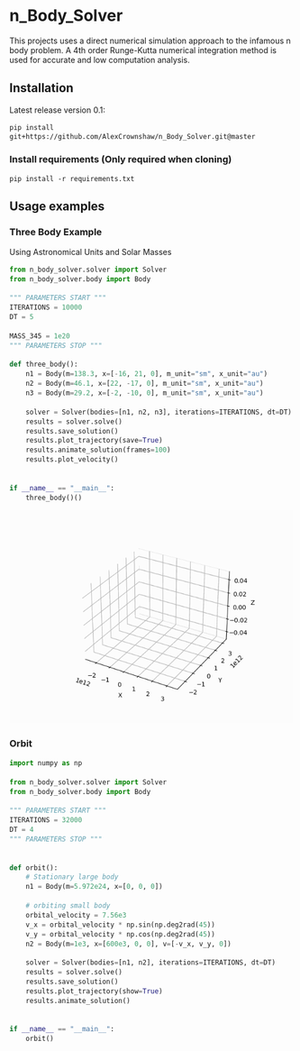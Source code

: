 # n_Body_Solver
This projects uses a direct numerical simulation approach to the infamous n body problem. 
A 4th order Runge-Kutta numerical integration method is used for accurate and low computation analysis. 
## Installation
Latest release version 0.1:
```commandline
pip install git+https://github.com/AlexCrownshaw/n_Body_Solver.git@master
```
### Install requirements (Only required when cloning)
```commandline
pip install -r requirements.txt
```
## Usage examples

### Three Body Example
Using Astronomical Units and Solar Masses
```python
from n_body_solver.solver import Solver
from n_body_solver.body import Body

""" PARAMETERS START """
ITERATIONS = 10000
DT = 5

MASS_345 = 1e20
""" PARAMETERS STOP """

def three_body():
    n1 = Body(m=138.3, x=[-16, 21, 0], m_unit="sm", x_unit="au")
    n2 = Body(m=46.1, x=[22, -17, 0], m_unit="sm", x_unit="au")
    n3 = Body(m=29.2, x=[-2, -10, 0], m_unit="sm", x_unit="au")

    solver = Solver(bodies=[n1, n2, n3], iterations=ITERATIONS, dt=DT)
    results = solver.solve()
    results.save_solution()
    results.plot_trajectory(save=True)
    results.animate_solution(frames=100)
    results.plot_velocity()


if __name__ == "__main__":
    three_body()()

```
![alt text](https://github.com/AlexCrownshaw/n_Body_Solver/blob/master/n_body_solver/solutions/3n_30e3iter_946168460et_10-09-23_22-34-45/Plots/Solution_Animation_3n.gif "Logo Title Text 1")
### Orbit

```python
import numpy as np

from n_body_solver.solver import Solver
from n_body_solver.body import Body

""" PARAMETERS START """
ITERATIONS = 32000
DT = 4
""" PARAMETERS STOP """


def orbit():
    # Stationary large body
    n1 = Body(m=5.972e24, x=[0, 0, 0])

    # orbiting small body
    orbital_velocity = 7.56e3
    v_x = orbital_velocity * np.sin(np.deg2rad(45))
    v_y = orbital_velocity * np.cos(np.deg2rad(45))
    n2 = Body(m=1e3, x=[600e3, 0, 0], v=[-v_x, v_y, 0])

    solver = Solver(bodies=[n1, n2], iterations=ITERATIONS, dt=DT)
    results = solver.solve()
    results.save_solution()
    results.plot_trajectory(show=True)
    results.animate_solution()

    
if __name__ == "__main__":
    orbit()
```